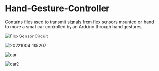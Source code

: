 # Hand-Gesture-Controller
Contains files used to transmit signals from flex sensors mounted on hand to move a small car controlled by an Arduino through hand gestures.

![Flex Sensor Circuit](https://user-images.githubusercontent.com/42896783/211417370-f54807fe-1f63-4d6d-9943-2bfafaa2306d.png)

![20221004_185207](https://user-images.githubusercontent.com/42896783/211417469-3dbb1fc4-2ff7-46bc-8259-068a5b11701f.jpg)

![car](https://user-images.githubusercontent.com/42896783/211417612-0d30748c-db38-4f7a-a5e2-c59b3953e22a.PNG)

![car2](https://user-images.githubusercontent.com/42896783/211417900-5b6bd9ea-8762-485d-910d-95022210432f.PNG)

